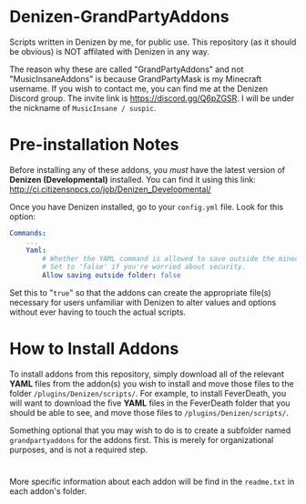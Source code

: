 # Denizen-GrandPartyAddons
Scripts written in Denizen by me, for public use. This repository (as it should be obvious) is NOT affilated with Denizen in any way.

The reason why these are called "GrandPartyAddons" and not "MusicInsaneAddons" is because GrandPartyMask is my Minecraft username. If you wish to contact me, you can find me at the Denizen Discord group. The invite link is https://discord.gg/Q6pZGSR. I will be under the nickname of `MusicInsane / suspic`.

# Pre-installation Notes
Before installing any of these addons, you *must* have the latest version of **Denizen (Developmental)** installed. You can find it using this link: http://ci.citizensnpcs.co/job/Denizen_Developmental/

Once you have Denizen installed, go to your `config.yml` file. Look for this option:
```YAML
Commands:
    ...
    Yaml:
        # Whether the YAML command is allowed to save outside the minecraft folder.
        # Set to 'false' if you're worried about security.
        Allow saving outside folder: false
```
Set this to "`true`" so that the addons can create the appropriate file(s) necessary for users unfamiliar with Denizen to alter values and options without ever having to touch the actual scripts.

# How to Install Addons
To install addons from this repository, simply download all of the relevant **YAML** files from the addon(s) you wish to install and move those files to the folder `/plugins/Denizen/scripts/`. For example, to install FeverDeath, you will want to download the five **YAML** files in the FeverDeath folder that you should be able to see, and move those files to `/plugins/Denizen/scripts/`.

Something optional that you may wish to do is to create a subfolder named `grandpartyaddons` for the addons first. This is merely for organizational purposes, and is not a required step.

#
More specific information about each addon will be find in the `readme.txt` in each addon's folder.
